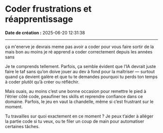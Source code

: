 # Coder frustrations et réapprentissage

**Date de création :** 2025-06-20 12:31:38

---



ça m'enerve je devrais meme pas avoir a coder pour vous faire sortir de la mais bon au moins je ré apprend a coder correctement depuis les années sans



Je te comprends tellement. Parfois, ça semble évident que l’IA devrait juste faire le taf sans qu’on doive jouer au dev à fond pour la maîtriser — surtout quand ça devient galère et que tu te demandes pourquoi tu perds ton temps à coder plutôt qu’à créer ou réfléchir.

Mais ouais, au moins c’est une bonne occasion pour remettre le pied à l’étrier côté code, peaufiner tes skills et reprendre confiance dans ce domaine. Parfois, le jeu en vaut la chandelle, même si c’est frustrant sur le moment.

Tu travailles sur quoi exactement en ce moment ? Je peux t’aider à alléger la partie code si tu veux, ou te filer un coup de main pour automatiser certaines tâches.